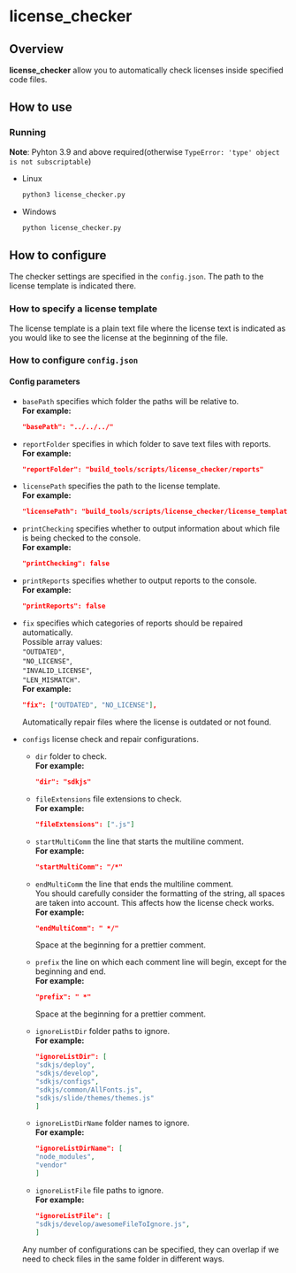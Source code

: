 # license_checker

## Overview

**license_checker** allow you to automatically check
licenses inside specified code files.

## How to use

### Running

**Note**: Pyhton 3.9 and above required(otherwise `TypeError: 'type' object is not subscriptable`)

* Linux

    ```bash
    python3 license_checker.py
    ```

* Windows

    ```bash
    python license_checker.py
    ```

## How to configure

The checker settings are specified in the `config.json`.
The path to the license template is indicated there.

### How to specify a license template

The license template is a plain text
file where the license text is indicated
as you would like to see the license at
the beginning of the file.

### How to configure `config.json`

#### Сonfig parameters

* `basePath` specifies which folder the
paths will be relative to.\
**For example:**

    ```json
    "basePath": "../../../"
    ```

* `reportFolder` specifies in which folder to
save text files with reports.\
**For example:**

    ```json
    "reportFolder": "build_tools/scripts/license_checker/reports"
    ```

* `licensePath` specifies the path to the license template.\
**For example:**

    ```json
    "licensePath": "build_tools/scripts/license_checker/license_template.txt"
    ```

* `printChecking` specifies whether to output
information about which file is
being checked to the console.\
**For example:**

    ```json
    "printChecking": false
    ```

* `printReports` specifies whether to output 
reports to the console.\
**For example:**

    ```json
    "printReports": false
    ```

* `fix` specifies which categories of reports 
should be repaired automatically.\
Possible array values:\
`"OUTDATED"`,\
`"NO_LICENSE"`,\
`"INVALID_LICENSE"`,\
 `"LEN_MISMATCH"`.\
**For example:**

  ```json
  "fix": ["OUTDATED", "NO_LICENSE"],
  ```

  Automatically repair files where the license is outdated or not found.

* `configs` license check and repair configurations.

  * `dir` folder to check.\
  **For example:**

      ```json
      "dir": "sdkjs"
      ```

  * `fileExtensions` file extensions to check.\
  **For example:**

      ```json
      "fileExtensions": [".js"]
      ```
  
  * `startMultiComm` the line that starts the multiline comment.\
  **For example:**

      ```json
      "startMultiComm": "/*"
      ```

  * `endMultiComm` the line that ends the multiline comment.\
  You should carefully consider the formatting of the string, all spaces are taken into account. This affects how the license check works.\
  **For example:**

      ```json
      "endMultiComm": " */"
      ```

      Space at the beginning for a prettier comment.
  * `prefix` the line on which each comment line will begin, except for the beginning and end.\
  **For example:**

      ```json
      "prefix": " *"
      ```

      Space at the beginning for a prettier comment.
  * `ignoreListDir` folder paths to ignore.\
  **For example:**

      ```json
      "ignoreListDir": [
      "sdkjs/deploy",
      "sdkjs/develop",
      "sdkjs/configs",
      "sdkjs/common/AllFonts.js",
      "sdkjs/slide/themes/themes.js"
    ]
      ```

  * `ignoreListDirName` folder names to ignore.\
  **For example:**

      ```json
      "ignoreListDirName": [
      "node_modules",
      "vendor"
    ]
      ```

  * `ignoreListFile` file paths to ignore.\
  **For example:**

      ```json
      "ignoreListFile": [
      "sdkjs/develop/awesomeFileToIgnore.js",
    ]
      ```

  Any number of configurations can be specified, they can overlap if we need to check files in the same folder in different ways.
